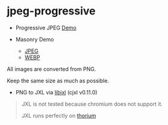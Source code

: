 # jpeg-progressive

+ Progressive JPEG [Demo](https://qmaru.github.io/jpeg-progressive/index.html)

+ Masonry Demo
  + [JPEG](https://qmaru.github.io/jpeg-progressive/masonry.html)
  + [WEBP](https://qmaru.github.io/jpeg-progressive/masonry.html?format=webp)

All images are converted from PNG.

Keep the same size as much as possible.

+ PNG to JXL via [libjxl](https://github.com/libjxl/libjxl) (cjxl v0.11.0)

> JXL is not tested because chromium does not support it.
>
> JXL runs perfectly on [thorium](https://thorium.rocks/)
